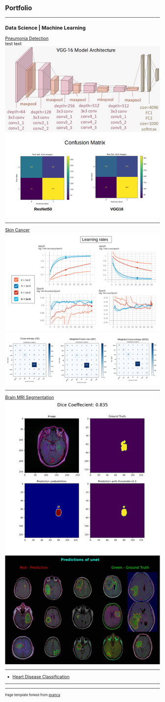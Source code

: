 ## Portfolio

---

### Data Science | Machine Learning

[Pneumonia Detection](https://github.com/Nishita-Kapoor/pneumonia_detection_xrays)
<br>
test text
<img src="images/vgg16.png?raw=true"/>
<img src="images/confusion_matrices.png?raw=true"/>

---
[Skin Cancer](https://github.com/Nishita-Kapoor/skin_cancer)
<br>
<img src="images/learning_rates.png?raw=true"/>
<br>
<img src="images/Confusion_matrices.png?raw=true"/>

---
[Brain MRI Segmentation](https://github.com/Nishita-Kapoor/brain_mri_segmentation)
<br>
<img src="images/prediction.png?raw=true"/>
<br>
<img src="images/predictions.gif?raw=true"/>

---

- [Heart Disease Classification](https://github.com/Nishita-Kapoor/heart_disease_classification)

---




---
<p style="font-size:11px">Page template forked from <a href="https://github.com/evanca/quick-portfolio">evanca</a></p>
<!-- Remove above link if you don't want to attibute -->
